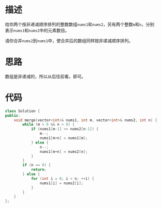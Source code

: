 # 描述
给你两个按非递减顺序排列的整数数组`nums1`和`nums2`，另有两个整数`m`和`n`，分别表示`nums1`和`nums2`中的元素数目。

请你合并`nums2`到`nums1`中，使合并后的数组同样按非递减顺序排列。

# 思路
数组是非递减的，所以从后往前看，即可。

# 代码
```cpp
class Solution {
public:
    void merge(vector<int>& nums1, int m, vector<int>& nums2, int n) {
        while (m > 0 && n > 0) {
            if (nums1[m-1] >= nums2[n-1]) {
                m--;
                nums1[m+n] = nums1[m];
            } else {
                n--;
                nums1[m+n] = nums2[n];
            }
        }
        if (n == 0) {
            return;
        } else {
            for (int i = 0; i < n; ++i) {
                nums1[i] = nums2[i];
            }
        }
    }
};
```